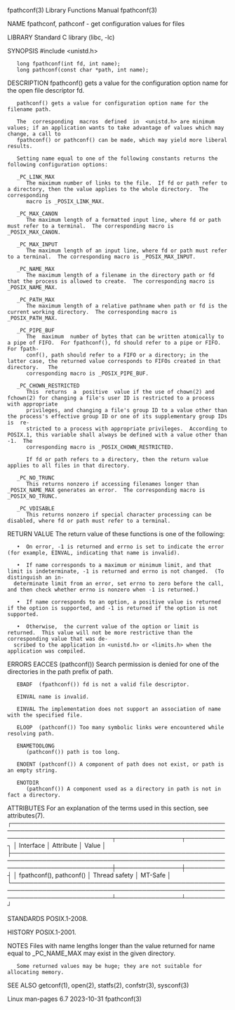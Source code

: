 fpathconf(3)							   Library Functions Manual							  fpathconf(3)

NAME
       fpathconf, pathconf - get configuration values for files

LIBRARY
       Standard C library (libc, -lc)

SYNOPSIS
       #include <unistd.h>

       long fpathconf(int fd, int name);
       long pathconf(const char *path, int name);

DESCRIPTION
       fpathconf() gets a value for the configuration option name for the open file descriptor fd.

       pathconf() gets a value for configuration option name for the filename path.

       The  corresponding  macros  defined  in	<unistd.h> are minimum values; if an application wants to take advantage of values which may change, a call to
       fpathconf() or pathconf() can be made, which may yield more liberal results.

       Setting name equal to one of the following constants returns the following configuration options:

       _PC_LINK_MAX
	      The maximum number of links to the file.	If fd or path refer to a directory, then the value applies to the whole directory.  The	 corresponding
	      macro is _POSIX_LINK_MAX.

       _PC_MAX_CANON
	      The maximum length of a formatted input line, where fd or path must refer to a terminal.	The corresponding macro is _POSIX_MAX_CANON.

       _PC_MAX_INPUT
	      The maximum length of an input line, where fd or path must refer to a terminal.  The corresponding macro is _POSIX_MAX_INPUT.

       _PC_NAME_MAX
	      The maximum length of a filename in the directory path or fd that the process is allowed to create.  The corresponding macro is _POSIX_NAME_MAX.

       _PC_PATH_MAX
	      The maximum length of a relative pathname when path or fd is the current working directory.  The corresponding macro is _POSIX_PATH_MAX.

       _PC_PIPE_BUF
	      The  maximum  number of bytes that can be written atomically to a pipe of FIFO.  For fpathconf(), fd should refer to a pipe or FIFO.  For fpath‐
	      conf(), path should refer to a FIFO or a directory; in the latter case, the returned value corresponds to FIFOs created in that directory.   The
	      corresponding macro is _POSIX_PIPE_BUF.

       _PC_CHOWN_RESTRICTED
	      This  returns  a	positive  value if the use of chown(2) and fchown(2) for changing a file's user ID is restricted to a process with appropriate
	      privileges, and changing a file's group ID to a value other than the process's effective group ID or one of its supplementary group IDs  is  re‐
	      stricted to a process with appropriate privileges.  According to POSIX.1, this variable shall always be defined with a value other than -1.  The
	      corresponding macro is _POSIX_CHOWN_RESTRICTED.

	      If fd or path refers to a directory, then the return value applies to all files in that directory.

       _PC_NO_TRUNC
	      This returns nonzero if accessing filenames longer than _POSIX_NAME_MAX generates an error.  The corresponding macro is _POSIX_NO_TRUNC.

       _PC_VDISABLE
	      This returns nonzero if special character processing can be disabled, where fd or path must refer to a terminal.

RETURN VALUE
       The return value of these functions is one of the following:

       •  On error, -1 is returned and errno is set to indicate the error (for example, EINVAL, indicating that name is invalid).

       •  If name corresponds to a maximum or minimum limit, and that limit is indeterminate, -1 is returned and errno is not changed.	(To distinguish an in‐
	  determinate limit from an error, set errno to zero before the call, and then check whether errno is nonzero when -1 is returned.)

       •  If name corresponds to an option, a positive value is returned if the option is supported, and -1 is returned if the option is not supported.

       •  Otherwise,  the current value of the option or limit is returned.  This value will not be more restrictive than the corresponding value that was de‐
	  scribed to the application in <unistd.h> or <limits.h> when the application was compiled.

ERRORS
       EACCES (pathconf()) Search permission is denied for one of the directories in the path prefix of path.

       EBADF  (fpathconf()) fd is not a valid file descriptor.

       EINVAL name is invalid.

       EINVAL The implementation does not support an association of name with the specified file.

       ELOOP  (pathconf()) Too many symbolic links were encountered while resolving path.

       ENAMETOOLONG
	      (pathconf()) path is too long.

       ENOENT (pathconf()) A component of path does not exist, or path is an empty string.

       ENOTDIR
	      (pathconf()) A component used as a directory in path is not in fact a directory.

ATTRIBUTES
       For an explanation of the terms used in this section, see attributes(7).
       ┌───────────────────────────────────────────────────────────────────────────────────────────────────────────────────────────┬───────────────┬─────────┐
       │ Interface														   │ Attribute	   │ Value   │
       ├───────────────────────────────────────────────────────────────────────────────────────────────────────────────────────────┼───────────────┼─────────┤
       │ fpathconf(), pathconf()												   │ Thread safety │ MT-Safe │
       └───────────────────────────────────────────────────────────────────────────────────────────────────────────────────────────┴───────────────┴─────────┘

STANDARDS
       POSIX.1-2008.

HISTORY
       POSIX.1-2001.

NOTES
       Files with name lengths longer than the value returned for name equal to _PC_NAME_MAX may exist in the given directory.

       Some returned values may be huge; they are not suitable for allocating memory.

SEE ALSO
       getconf(1), open(2), statfs(2), confstr(3), sysconf(3)

Linux man-pages 6.7							  2023-10-31								  fpathconf(3)
